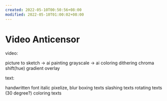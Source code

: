 ```yaml
---
created: 2022-05-10T00:50:56+08:00
modified: 2022-05-10T01:00:02+08:00
---
```


# Video Anticensor

video:

picture to sketch -> ai painting
grayscale -> ai coloring
dithering
chroma shift(hue)
gradient overlay

text:

handwritten font
italic
pixelize, blur
boxing texts
slashing texts
rotating texts (30 degree?)
coloring texts
